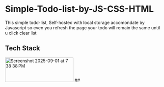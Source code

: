 # Simple-Todo-list-by-JS-CSS-HTML
  This simple todd-list, Self-hosted with local storage accomondate by Javascript so even you refresh the page your todo will remain the same until u click clear list
## Tech Stack 
<img width="222" height="80" alt="Screenshot 2025-09-01 at 7 38 38 PM" src="https://github.com/user-attachments/assets/b711b555-3a25-4964-9607-40e7c587f7d1" />
## 


